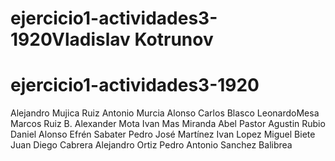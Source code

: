 
# ejercicio1-actividades3-1920Vladislav Kotrunov
# ejercicio1-actividades3-1920
Alejandro Mujica Ruiz
Antonio Murcia Alonso
Carlos Blasco
LeonardoMesa
Marcos Ruiz
B. Alexander Mota
Ivan Mas Miranda
Abel Pastor
Agustin Rubio
Daniel Alonso
Efrén Sabater
Pedro José Martínez
Ivan Lopez
Miguel Biete
Juan Diego Cabrera
Alejandro Ortiz
Pedro Antonio Sanchez Balibrea
